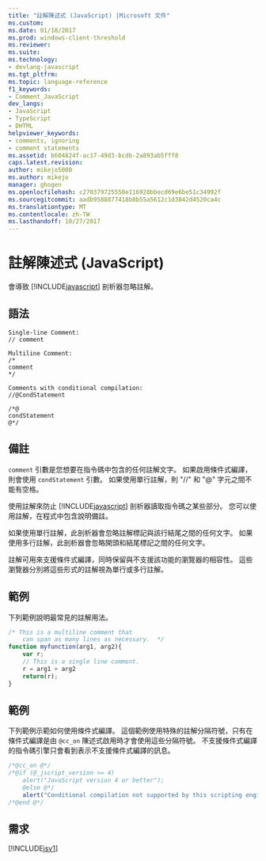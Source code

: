 ```yaml
---
title: "註解陳述式 (JavaScript) |Microsoft 文件"
ms.custom: 
ms.date: 01/18/2017
ms.prod: windows-client-threshold
ms.reviewer: 
ms.suite: 
ms.technology:
- devlang-javascript
ms.tgt_pltfrm: 
ms.topic: language-reference
f1_keywords:
- Comment_JavaScript
dev_langs:
- JavaScript
- TypeScript
- DHTML
helpviewer_keywords:
- comments, ignoring
- comment statements
ms.assetid: b604824f-ac17-49d3-bcdb-2a893ab5fff8
caps.latest.revision: 
author: mikejo5000
ms.author: mikejo
manager: ghogen
ms.openlocfilehash: c270379725550e116928bbecd69e6be51c34992f
ms.sourcegitcommit: aadb9588877418b8b55a5612c1d3842d4520ca4c
ms.translationtype: MT
ms.contentlocale: zh-TW
ms.lasthandoff: 10/27/2017
---
```

# <a name="comment-statements-javascript"></a>註解陳述式 (JavaScript)
會導致 [!INCLUDE[javascript](../../javascript/includes/javascript-md.md)] 剖析器忽略註解。  
  
## <a name="syntax"></a>語法  
  
```  
Single-line Comment:  
// comment   
```  
  
```  
Multiline Comment:  
/*  
comment  
*/  
```  
  
```  
Comments with conditional compilation:  
//@CondStatement   
  
/*@  
condStatement  
@*/  
```  
  
## <a name="remarks"></a>備註  
 `comment` 引數是您想要在指令碼中包含的任何註解文字。 如果啟用條件式編譯，則會使用 `condStatement` 引數。 如果使用單行註解，則 "//" 和 "@" 字元之間不能有空格。  
  
 使用註解來防止 [!INCLUDE[javascript](../../javascript/includes/javascript-md.md)] 剖析器讀取指令碼之某些部分。 您可以使用註解，在程式中包含說明備註。  
  
 如果使用單行註解，此剖析器會忽略註解標記與該行結尾之間的任何文字。 如果使用多行註解，此剖析器會忽略開頭和結尾標記之間的任何文字。  
  
 註解可用來支援條件式編譯，同時保留與不支援該功能的瀏覽器的相容性。 這些瀏覽器分別將這些形式的註解視為單行或多行註解。  
  
## <a name="example"></a>範例  
 下列範例說明最常見的註解用法。  
  
```JavaScript  
/* This is a multiline comment that  
    can span as many lines as necessary.  */  
function myfunction(arg1, arg2){  
    var r;  
    // This is a single line comment.  
    r = arg1 + arg2  
    return(r);  
}  
```  
  
## <a name="example"></a>範例  
 下列範例示範如何使用條件式編譯。 這個範例使用特殊的註解分隔符號，只有在條件式編譯是由 `@cc_on` 陳述式啟用時才會使用這些分隔符號。 不支援條件式編譯的指令碼引擎只會看到表示不支援條件式編譯的訊息。  
  
```JavaScript  
/*@cc_on @*/  
/*@if (@_jscript_version >= 4)  
    alert("JavaScript version 4 or better");  
    @else @*/  
    alert("Conditional compilation not supported by this scripting engine.");  
/*@end @*/  
```  
  
## <a name="requirements"></a>需求  
 [!INCLUDE[jsv1](../../javascript/misc/includes/jsv1-md.md)]